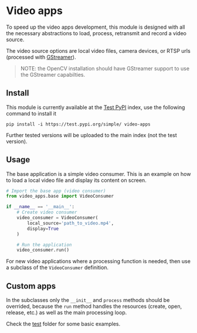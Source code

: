 # Video apps
To speed up the video apps development, this module is designed with all the necessary abstractions to load, process, retransmit and record a video source. 

The video source options are local video files, camera devices, or RTSP urls (processed with [GStreamer](https://gstreamer.freedesktop.org/)).

> NOTE: the OpenCV installation should have GStreamer support to use the GStreamer capabilties. 

## Install
This module is currently available at the [Test PyPI](https://test.pypi.org/project/video-apps/0.0.1/) index, use the following command to install it
``` shell
pip install -i https://test.pypi.org/simple/ video-apps
```

Further tested versions will be uploaded to the main index (not the test version).

## Usage
The base application is a simple video consumer. This is an example on how to load a local video file and display its content on screen.

``` python
# Import the base app (video consumer)
from video_apps.base import VideoConsumer

if __name__ == '__main__':
    # Create video consumer
    video_consumer = VideoConsumer(
        local_source='path_to_video.mp4',
        display=True
    )

    # Run the application
    video_consumer.run()
```

For new video applications where a processing function is needed, then use a subclass of the `VideoConsumer` definition.

## Custom apps
 In the subclasses only the `__init__` and `process` methods should be overrided, because the `run` method handles the resources (create, open, release, etc.) as well as the main processing loop. 

Check the [test](./test/) folder for some basic examples.